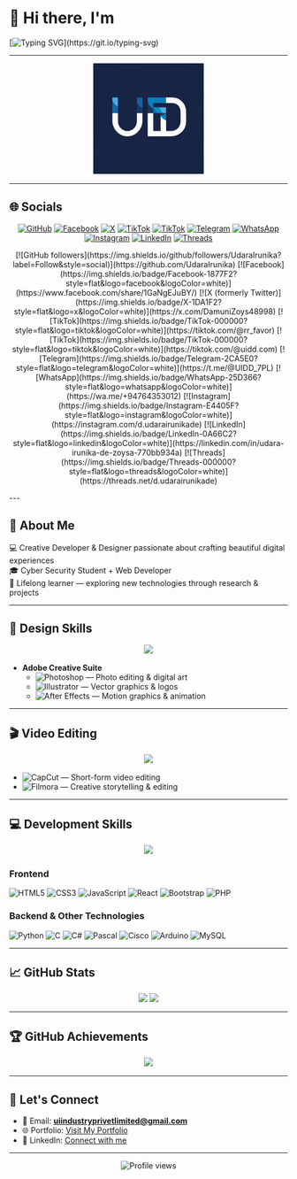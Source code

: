 # 👋 Hi there, I'm  

[![Typing SVG](https://readme-typing-svg.demolab.com?font=Fira+Code&size=30&pause=1000&color=00C16E&center=true&vCenter=true&width=700&lines=Udara+Irunika!;💻+Creative+Developer;🎨+Designer+%26+Researcher;🔐+Cyber+Security+Student;🚀🌟+Owner+and+Founder+of+the+UI+Designers+%26+Developers;)](https://git.io/typing-svg)

---

<p align="center">
  <img src="https://github.com/UdaraIrunika/UdaraIrunika/blob/main/491727181_683172997493010_5522556684250959284_n.jpg" height="200" />
</p>

---

## 🌐 Socials

<p align="center">
  <a href="https://github.com/UdaraIrunika"><img src="https://cdn.jsdelivr.net/gh/simple-icons/simple-icons/icons/github.svg" height="30" alt="GitHub" /></a>
  <a href="https://www.facebook.com/share/1GaNgEJuBY/"><img src="https://cdn.jsdelivr.net/gh/simple-icons/simple-icons/icons/facebook.svg" height="30" alt="Facebook" /></a>
  <a href="https://x.com/DamuniZoys48998"><img src="https://cdn.jsdelivr.net/gh/simple-icons/simple-icons/icons/x.svg" height="30" alt="X" /></a>
  <a href="https://tiktok.com/@rr_favor"><img src="https://cdn.jsdelivr.net/gh/simple-icons/simple-icons/icons/tiktok.svg" height="30" alt="TikTok" /></a>
  <a href="https://tiktok.com/@uidd.com"><img src="https://cdn.jsdelivr.net/gh/simple-icons/simple-icons/icons/tiktok.svg" height="30" alt="TikTok" /></a>
  <a href="https://t.me/@UIDD_7PL"><img src="https://cdn.jsdelivr.net/gh/simple-icons/simple-icons/icons/telegram.svg" height="30" alt="Telegram" /></a>
  <a href="https://wa.me/+94764353012"><img src="https://cdn.jsdelivr.net/gh/simple-icons/simple-icons/icons/whatsapp.svg" height="30" alt="WhatsApp" /></a>
  <a href="https://instagram.com/d.udarairunikade"><img src="https://cdn.jsdelivr.net/gh/simple-icons/simple-icons/icons/instagram.svg" height="30" alt="Instagram" /></a>
  <a href="https://linkedin.com/in/udara-irunika-de-zoysa-770bb934a"><img src="https://cdn.jsdelivr.net/gh/simple-icons/simple-icons/icons/linkedin.svg" height="30" alt="LinkedIn" /></a>
  <a href="https://threads.net/d.udarairunikade"><img src="https://cdn.jsdelivr.net/gh/simple-icons/simple-icons/icons/threads.svg" height="30" alt="Threads" /></a>
</p>

<p align="center">
[![GitHub followers](https://img.shields.io/github/followers/UdaraIrunika?label=Follow&style=social)](https://github.com/UdaraIrunika)
[![Facebook](https://img.shields.io/badge/Facebook-1877F2?style=flat&logo=facebook&logoColor=white)](https://www.facebook.com/share/1GaNgEJuBY/)
[![X (formerly Twitter)](https://img.shields.io/badge/X-1DA1F2?style=flat&logo=x&logoColor=white)](https://x.com/DamuniZoys48998)
[![TikTok](https://img.shields.io/badge/TikTok-000000?style=flat&logo=tiktok&logoColor=white)](https://tiktok.com/@rr_favor)
[![TikTok](https://img.shields.io/badge/TikTok-000000?style=flat&logo=tiktok&logoColor=white)](https://tiktok.com/@uidd.com)
[![Telegram](https://img.shields.io/badge/Telegram-2CA5E0?style=flat&logo=telegram&logoColor=white)](https://t.me/@UIDD_7PL)
[![WhatsApp](https://img.shields.io/badge/WhatsApp-25D366?style=flat&logo=whatsapp&logoColor=white)](https://wa.me/+94764353012)
[![Instagram](https://img.shields.io/badge/Instagram-E4405F?style=flat&logo=instagram&logoColor=white)](https://instagram.com/d.udarairunikade)
[![LinkedIn](https://img.shields.io/badge/LinkedIn-0A66C2?style=flat&logo=linkedin&logoColor=white)](https://linkedin.com/in/udara-irunika-de-zoysa-770bb934a)
[![Threads](https://img.shields.io/badge/Threads-000000?style=flat&logo=threads&logoColor=white)](https://threads.net/d.udarairunikade)
</p>
---

## 🚀 About Me

💻 Creative Developer & Designer passionate about crafting beautiful digital experiences  
🎓 Cyber Security Student + Web Developer  
🌱 Lifelong learner — exploring new technologies through research & projects  

---

## 🎨 Design Skills  

<p align="center">
  <img src="https://skillicons.dev/icons?i=ps,ai,ae" />
</p>

- **Adobe Creative Suite**
  - ![Photoshop](https://img.shields.io/badge/Photoshop-31A8FF?style=flat&logo=adobe-photoshop&logoColor=white) — Photo editing & digital art  
  - ![Illustrator](https://img.shields.io/badge/Illustrator-FF9A00?style=flat&logo=adobe-illustrator&logoColor=white) — Vector graphics & logos  
  - ![After Effects](https://img.shields.io/badge/After%20Effects-9999FF?style=flat&logo=adobe-after-effects&logoColor=white) — Motion graphics & animation  

---

## 🎬 Video Editing  

<p align="center">
  <img src="https://skillicons.dev/icons?i=,ai,ae" />
</p>

- ![CapCut](https://img.shields.io/badge/CapCut-000000?style=flat&logo=capcut&logoColor=white) — Short-form video editing  
- ![Filmora](https://img.shields.io/badge/Filmora-20B2AA?style=flat&logo=wondershare&logoColor=white) — Creative storytelling & editing  

---

## 💻 Development Skills  

<p align="center">
  <img src="https://skillicons.dev/icons?i=html,css,js,react,php,python,mysql,arduino,c" />
</p>

### Frontend
![HTML5](https://img.shields.io/badge/HTML5-E34F26?style=flat&logo=html5&logoColor=white)
![CSS3](https://img.shields.io/badge/CSS3-1572B6?style=flat&logo=css3&logoColor=white)
![JavaScript](https://img.shields.io/badge/JavaScript-F7DF1E?style=flat&logo=javascript&logoColor=black)
![React](https://img.shields.io/badge/React-61DAFB?style=flat&logo=react&logoColor=black)
![Bootstrap](https://img.shields.io/badge/Bootstrap-7952B3?style=flat&logo=bootstrap&logoColor=white)
![PHP](https://img.shields.io/badge/PHP-777BB4?style=flat&logo=php&logoColor=white)

### Backend & Other Technologies
![Python](https://img.shields.io/badge/Python-3776AB?style=flat&logo=python&logoColor=white)
![C](https://img.shields.io/badge/C-A8B9CC?style=flat&logo=c&logoColor=white)
![C#](https://img.shields.io/badge/C%23-239120?style=flat&logo=c-sharp&logoColor=white)
![Pascal](https://img.shields.io/badge/Pascal-00599C?style=flat&logo=pascal&logoColor=white)
![Cisco](https://img.shields.io/badge/Cisco-1BA0D7?style=flat&logo=cisco&logoColor=white)
![Arduino](https://img.shields.io/badge/Arduino-00979D?style=flat&logo=arduino&logoColor=white)
![MySQL](https://img.shields.io/badge/MySQL-4479A1?style=flat&logo=mysql&logoColor=white)

---

## 📈 GitHub Stats  

<div align="center">
  <img height="180em" src="https://github-readme-stats.vercel.app/api?username=UdaraIrunika&show_icons=true&theme=radical&include_all_commits=true&count_private=true"/>
  <img height="180em" src="https://github-readme-stats.vercel.app/api/top-langs/?username=UdaraIrunika&layout=compact&langs_count=7&theme=radical"/>
</div>

---

## 🏆 GitHub Achievements  

<div align="center">
  <img src="https://github-profile-trophy.vercel.app/?username=UdaraIrunika&theme=radical&no-frame=true&no-bg=true&margin-w=4&row=1"/>
</div>

---

## 🤝 Let's Connect  

- 📧 Email: **uiindustryprivetlimited@gmail.com**  
- 🌐 Portfolio: [Visit My Portfolio](https://uidd.com)  
- 💼 LinkedIn: [Connect with me](https://linkedin.com/in/udara-irunika-de-zoysa-770bb934a)  

---

<div align="center">
  <img src="https://komarev.com/ghpvc/?username=UdaraIrunika&label=Profile%20views&color=0e75b6&style=flat" alt="Profile views"/>
</div>
